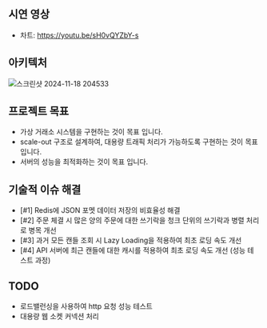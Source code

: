 ## 시연 영상
- 차트: https://youtu.be/sH0vQYZbY-s

## 아키텍처
![스크린샷 2024-11-18 204533](https://github.com/user-attachments/assets/0f2e1eb6-d5bb-4f71-b973-383cf0c3398c)

## 프로젝트 목표
- 가상 거래소 시스템을 구현하는 것이 목표 입니다.
- scale-out 구조로 설계하여, 대용량 트래픽 처리가 가능하도록 구현하는 것이 목표입니다.
- 서버의 성능을 최적화하는 것이 목표 입니다.

## 기술적 이슈 해결
- [#1] Redis에 JSON 포멧 데이터 저장의 비효율성 해결
- [#2] 주문 체결 시 많은 양의 주문에 대한 쓰기락을 청크 단위의 쓰기락과 병렬 처리로 병목 개선
- [#3] 과거 모든 캔들 조회 시 Lazy Loading을 적용하여 최초 로딩 속도 개선
- [#4] API 서버에 최근 캔들에 대한 캐시를 적용하여 최초 로딩 속도 개선 (성능 테스트 과정)

## TODO
- 로드밸런싱을 사용하여 http 요청 성능 테스트
- 대용량 웹 소켓 커넥션 처리
